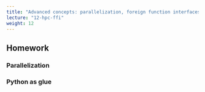```yaml
---
title: "Advanced concepts: parallelization, foreign function interfaces"
lecture: "12-hpc-ffi"
weight: 12
---
```


<!-- todo -->
<!---->
<!-- https://mesonbuild.com/index.html -->
<!-- https://setuptools.pypa.io/en/stable/userguide/ext_modules.html -->
<!---->
<!-- https://danielk.developer.irf.se/software_contribution_guide/mixed_coding_arts.html -->


## Homework

### Parallelization

### Python as glue



